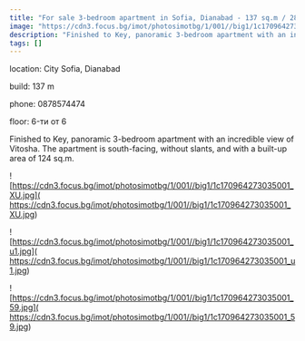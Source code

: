 ```yaml
---
title: "For sale 3-bedroom apartment in Sofia, Dianabad - 137 sq.m / 280,000 EUR :: imot.bg Advertisement"
image: "https://cdn3.focus.bg/imot/photosimotbg/1/001//big1/1c170964273035001_l5.jpg"
description: "Finished to Key, panoramic 3-bedroom apartment with an incredible view of Vitosha. The apartment is south-facing, without slants, and with a built-up area of 124 sq.m."
tags: []
---
```


location: City Sofia, Dianabad

build: 137 m

phone: 0878574474

floor: 6-ти от 6

Finished to Key, panoramic 3-bedroom apartment with an incredible view of Vitosha. The apartment is south-facing, without slants, and with a built-up area of 124 sq.m.


![https://cdn3.focus.bg/imot/photosimotbg/1/001//big1/1c170964273035001_XU.jpg]( https://cdn3.focus.bg/imot/photosimotbg/1/001//big1/1c170964273035001_XU.jpg)


![https://cdn3.focus.bg/imot/photosimotbg/1/001//big1/1c170964273035001_u1.jpg]( https://cdn3.focus.bg/imot/photosimotbg/1/001//big1/1c170964273035001_u1.jpg)


![https://cdn3.focus.bg/imot/photosimotbg/1/001//big1/1c170964273035001_59.jpg]( https://cdn3.focus.bg/imot/photosimotbg/1/001//big1/1c170964273035001_59.jpg)


